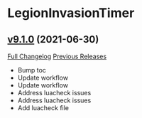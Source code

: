 # LegionInvasionTimer

## [v9.1.0](https://github.com/funkydude/LegionInvasionTimer/tree/v9.1.0) (2021-06-30)
[Full Changelog](https://github.com/funkydude/LegionInvasionTimer/compare/v9.0.4...v9.1.0) [Previous Releases](https://github.com/funkydude/LegionInvasionTimer/releases)

- Bump toc  
- Update workflow  
- Update workflow  
- Address luacheck issues  
- Address luacheck issues  
- Add luacheck file  
